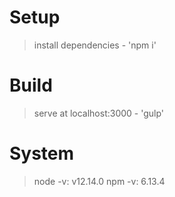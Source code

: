 # Setup
> install dependencies - 'npm i'
# Build
> serve at localhost:3000 - 'gulp'
# System
> node -v: v12.14.0
> npm -v: 6.13.4
